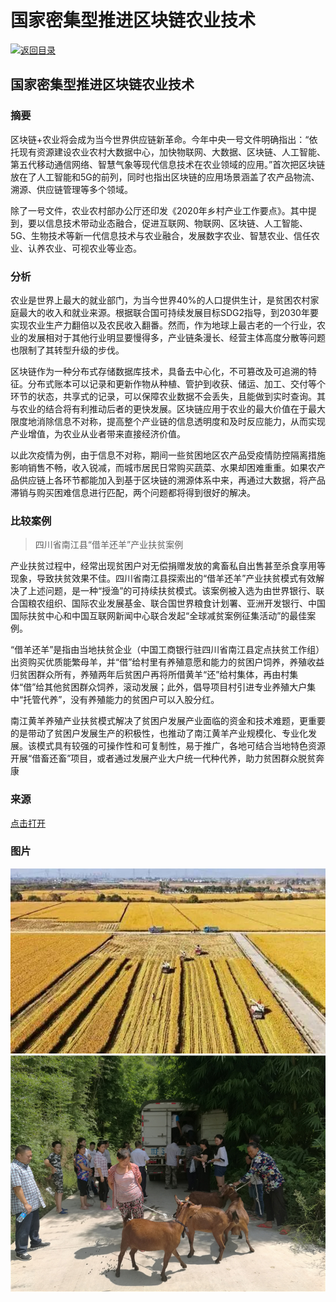 # 国家密集型推进区块链农业技术

[![返回目录](http://img.shields.io/badge/点击-返回目录-875A7B.svg?style=flat&colorA=8F8F8F)](/)

## 国家密集型推进区块链农业技术

### 摘要

区块链+农业将会成为当今世界供应链新革命。今年中央一号文件明确指出：“依托现有资源建设农业农村大数据中心，加快物联网、大数据、区块链、人工智能、第五代移动通信网络、智慧气象等现代信息技术在农业领域的应用。”首次把区块链放在了人工智能和5G的前列，同时也指出区块链的应用场景涵盖了农产品物流、溯源、供应链管理等多个领域。

除了一号文件，农业农村部办公厅还印发《2020年乡村产业工作要点》。其中提到，要以信息技术带动业态融合，促进互联网、物联网、区块链、人工智能、5G、生物技术等新一代信息技术与农业融合，发展数字农业、智慧农业、信任农业、认养农业、可视农业等业态。

### 分析

农业是世界上最大的就业部门，为当今世界40%的人口提供生计，是贫困农村家庭最大的收入和就业来源。根据联合国可持续发展目标SDG2指导，到2030年要实现农业生产力翻倍以及农民收入翻番。然而，作为地球上最古老的一个行业，农业的发展相对于其他行业明显要慢得多，产业链条漫长、经营主体高度分散等问题也限制了其转型升级的步伐。

区块链作为一种分布式存储数据库技术，具备去中心化，不可篡改及可追溯的特征。分布式账本可以记录和更新作物从种植、管护到收获、储运、加工、交付等个环节的状态，共享式的记录，可以保障农业数据不会丢失，且能做到实时查询。其与农业的结合将有利推动后者的更快发展。区块链应用于农业的最大价值在于最大限度地消除信息不对称，提高整个产业链的信息透明度和及时反应能力，从而实现产业增值，为农业从业者带来直接经济价值。

以此次疫情为例，由于信息不对称，期间一些贫困地区农产品受疫情防控隔离措施影响销售不畅，收入锐减，而城市居民日常购买蔬菜、水果却困难重重。如果农产品供应链上各环节都能加入到基于区块链的溯源体系中来，再通过大数据，将产品滞销与购买困难信息进行匹配，两个问题都将得到很好的解决。

### 比较案例

> 四川省南江县“借羊还羊”产业扶贫案例

产业扶贫过程中，经常出现贫困户对无偿捐赠发放的禽畜私自出售甚至杀食享用等现象，导致扶贫效果不佳。四川省南江县探索出的“借羊还羊”产业扶贫模式有效解决了上述问题，是一种“授渔”的可持续扶贫模式。该案例被入选为由世界银行、联合国粮农组织、国际农业发展基金、联合国世界粮食计划署、亚洲开发银行、中国国际扶贫中心和中国互联网新闻中心联合发起“全球减贫案例征集活动”的最佳案例。

“借羊还羊”是指由当地扶贫企业（中国工商银行驻四川省南江县定点扶贫工作组）出资购买优质能繁母羊，并“借”给村里有养殖意愿和能力的贫困户饲养，养殖收益归贫困群众所有，养殖两年后贫困户再将所借黄羊“还”给村集体，再由村集体“借”给其他贫困群众饲养，滚动发展；此外，倡导项目村引进专业养殖大户集中“托管代养”，没有养殖能力的贫困户可以入股分红。

南江黄羊养殖产业扶贫模式解决了贫困户发展产业面临的资金和技术难题，更重要的是带动了贫困户发展生产的积极性，也推动了南江黄羊产业规模化、专业化发展。该模式具有较强的可操作性和可复制性，易于推广，各地可结合当地特色资源开展“借畜还畜”项目，或者通过发展产业大户统一代种代养，助力贫困群众脱贫奔康


### 来源
<a href="https://www.toutiao.com/a6853953448031977987/" target="_blank">点击打开</a>

### 图片

![图片](1.1.jpg)
![图片](1.2.jpg)